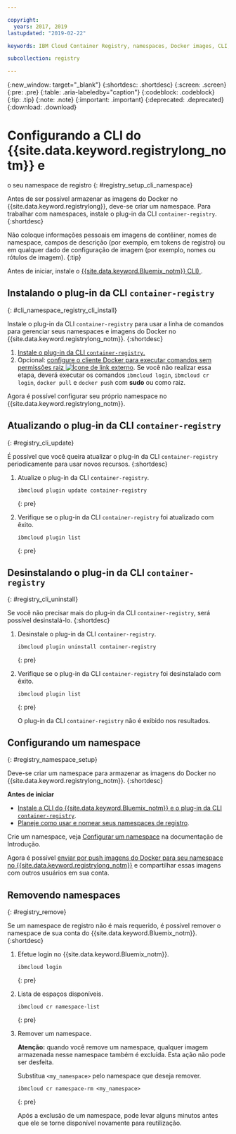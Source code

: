 ```yaml
---

copyright:
  years: 2017, 2019
lastupdated: "2019-02-22"

keywords: IBM Cloud Container Registry, namespaces, Docker images, CLI, commands, installing

subcollection: registry

---
```


{:new_window: target="_blank"}
{:shortdesc: .shortdesc}
{:screen: .screen}
{:pre: .pre}
{:table: .aria-labeledby="caption"}
{:codeblock: .codeblock}
{:tip: .tip}
{:note: .note}
{:important: .important}
{:deprecated: .deprecated}
{:download: .download}

# Configurando a CLI do {{site.data.keyword.registrylong_notm}} e
o seu namespace de registro
{: #registry_setup_cli_namespace}

Antes de ser possível armazenar as imagens do Docker no {{site.data.keyword.registrylong}}, deve-se criar um namespace. Para trabalhar com namespaces, instale o plug-in da CLI `container-registry`.
{:shortdesc}

Não coloque informações pessoais em imagens de contêiner, nomes de namespace, campos de descrição (por exemplo, em tokens de registro) ou em qualquer dado de configuração de imagem (por
exemplo, nomes ou rótulos de imagem).
{:tip}

Antes de iniciar, instale o  [ {{site.data.keyword.Bluemix_notm}}  CLI) ](/docs/cli?topic=cloud-cli-ibmcloud-cli#ibmcloud-cli).

## Instalando o plug-in da CLI `container-registry`
{: #cli_namespace_registry_cli_install}

Instale o plug-in da CLI `container-registry` para usar a linha de comandos para gerenciar seus namespaces e imagens do Docker no {{site.data.keyword.registrylong_notm}}.
{:shortdesc}

1. [Instale o plug-in da CLI `container-registry`.](/docs/services/Registry?topic=registry-index#registry_cli_install)
2. Opcional: [configure o cliente Docker para executar comandos sem permissões raiz ![Ícone de link externo](../../icons/launch-glyph.svg "Ícone de link externo")](https://docs.docker.com/engine/installation/linux/linux-postinstall). Se você não realizar essa etapa, deverá executar os comandos `ibmcloud login`, `ibmcloud cr login`, `docker pull` e `docker push` com **sudo** ou como raiz.

Agora é possível configurar seu próprio namespace no {{site.data.keyword.registrylong_notm}}.

## Atualizando o plug-in da CLI `container-registry`
{: #registry_cli_update}

É possível que você queira atualizar o plug-in da CLI `container-registry` periodicamente para usar novos recursos.
{:shortdesc}

1. Atualize o plug-in da CLI `container-registry`.

    ```
    ibmcloud plugin update container-registry
    ```
    {: pre}

2. Verifique se o plug-in da CLI `container-registry` foi atualizado com êxito.

    ```
    ibmcloud plugin list
    ```
     {: pre}

## Desinstalando o plug-in da CLI `container-registry`
{: #registry_cli_uninstall}

Se você não precisar mais do plug-in da CLI `container-registry`, será possível desinstalá-lo.
{:shortdesc}

1. Desinstale o plug-in da CLI `container-registry`.

    ```
    ibmcloud plugin uninstall container-registry
    ```
    {: pre}

2. Verifique se o plug-in da CLI `container-registry` foi desinstalado com êxito.

    ```
    ibmcloud plugin list
    ```
    {: pre}

    O plug-in da CLI `container-registry` não é exibido nos resultados.

## Configurando um namespace
{: #registry_namespace_setup}

Deve-se criar um namespace para armazenar as imagens do Docker no {{site.data.keyword.registrylong_notm}}.
{:shortdesc}

**Antes de iniciar**

- [Instale a CLI do {{site.data.keyword.Bluemix_notm}} e o plug-in da CLI `container-registry`](/docs/services/Registry?topic=registry-index#registry_cli_install).
- [Planeje como usar e nomear seus namespaces de registro](/docs/services/Registry?topic=registry-registry_overview#registry_namespaces).

Crie um namespace, veja [Configurar um namespace](/docs/services/Registry?topic=registry-index#registry_namespace_add) na documentação de Introdução.

Agora é possível [enviar por push imagens do Docker para seu namespace no {{site.data.keyword.registrylong_notm}}](/docs/services/Registry?topic=registry-registry_images_#registry_images_pushing_namespace) e compartilhar essas imagens com outros usuários em sua conta.

## Removendo namespaces
{: #registry_remove}

Se um namespace de registro não é mais requerido, é possível remover o namespace de sua conta do {{site.data.keyword.Bluemix_notm}}.
{:shortdesc}

1. Efetue login no {{site.data.keyword.Bluemix_notm}}.

    ```
    ibmcloud login
    ```
    {: pre}

2. Lista de espaços disponíveis.

    ```
    ibmcloud cr namespace-list
    ```
    {: pre}

3. Remover um namespace.

    **Atenção:** quando você remove um namespace, qualquer imagem armazenada nesse namespace também é excluída. Esta ação não pode ser desfeita.

    Substitua `<my_namespace>` pelo namespace que deseja remover.

    ```
    ibmcloud cr namespace-rm <my_namespace>
    ```
    {: pre}

    Após a exclusão de um namespace, pode levar alguns minutos antes que ele se torne disponível novamente para reutilização.

